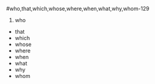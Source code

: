 #who,that,which,whose,where,when,what,why,whom-129

1. who
* that
* which
* whose
* where
* when
* what
* why
* whom